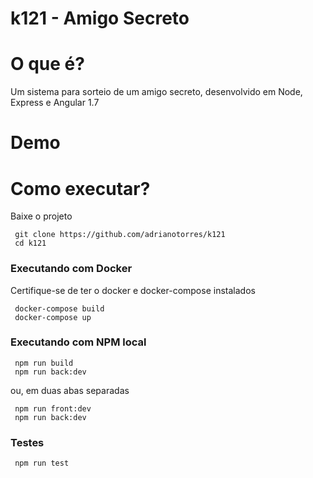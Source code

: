 k121 - Amigo Secreto
============================

# O que é?
Um sistema para sorteio de um amigo secreto, desenvolvido em Node, Express e Angular 1.7

# Demo


# Como executar?
Baixe o projeto
```
 git clone https://github.com/adrianotorres/k121
 cd k121
```
### Executando com Docker
Certifique-se de ter o docker e docker-compose instalados
```
 docker-compose build
 docker-compose up
```

### Executando com NPM local
```
 npm run build
 npm run back:dev
```
ou, em duas abas separadas
```
 npm run front:dev
 npm run back:dev
```

### Testes
```
 npm run test
```